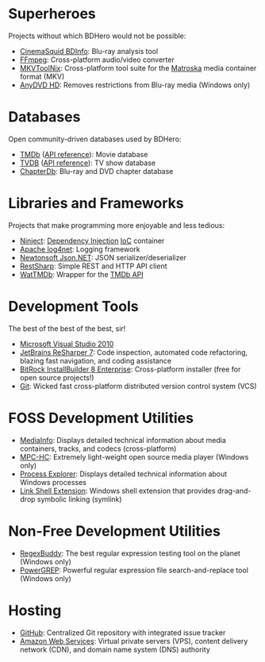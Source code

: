 Superheroes
===========

Projects without which BDHero would not be possible:

*  [CinemaSquid BDInfo](http://www.cinemasquid.com/blu-ray/tools/bdinfo): Blu-ray analysis tool 
*  [FFmpeg](http://ffmpeg.org/): Cross-platform audio/video converter
*  [MKVToolNix](http://www.bunkus.org/videotools/mkvtoolnix/): Cross-platform tool suite for the [Matroska](http://matroska.org/) media container format (MKV)
*  [AnyDVD HD](http://www.slysoft.com/en/anydvdhd.html): Removes restrictions from Blu-ray media (Windows only)

Databases
=========

Open community-driven databases used by BDHero:

*  [TMDb](http://tmdb.org/) ([API reference](http://www.themoviedb.org/documentation/api)): Movie database
*  [TVDB](http://thetvdb.com/) ([API reference](http://thetvdb.com/wiki/index.php?title=Programmers_API)): TV show database
*  [ChapterDb](http://chapterdb.org/): Blu-ray and DVD chapter database

Libraries and Frameworks
========================

Projects that make programming more enjoyable and less tedious:

*  [Ninject](http://www.ninject.org/): [Dependency Injection](http://stackoverflow.com/q/130794/467582) <abbr title="Inversion of Control">[IoC](http://en.wikipedia.org/wiki/Inversion_of_control)</abbr> container
*  [Apache log4net](http://logging.apache.org/log4net/): Logging framework
*  [Newtonsoft Json.NET](http://json.codeplex.com/): JSON serializer/deserializer
*  [RestSharp](http://restsharp.org/): Simple REST and HTTP API client
*  [WatTMDb](http://wattmdb.codeplex.com/): Wrapper for the [TMDb API](http://www.themoviedb.org/documentation/api)

Development Tools
=================

The best of the best of the best, sir!

*  [Microsoft Visual Studio 2010](http://www.microsoft.com/visualstudio/)
*  [JetBrains ReSharper 7](http://www.jetbrains.com/resharper/): Code inspection, automated code refactoring, blazing fast navigation, and coding assistance
*  [BitRock InstallBuilder 8 Enterprise](http://installbuilder.bitrock.com/): Cross-platform installer (free for open source projects!)
*  [Git](http://git-scm.com/): Wicked fast cross-platform distributed version control system (VCS)

FOSS Development Utilities
==========================

*  [MediaInfo](http://mediaarea.net/en/MediaInfo): Displays detailed technical information about media containers, tracks, and codecs (cross-platform)
*  [MPC-HC](http://mpc-hc.org/): Extremely light-weight open source media player (Windows only)
*  [Process Explorer](http://technet.microsoft.com/en-us/sysinternals/bb896653.aspx): Displays detailed technical information about Windows processes
*  [Link Shell Extension](http://schinagl.priv.at/nt/hardlinkshellext/hardlinkshellext.html): Windows shell extension that provides drag-and-drop symbolic linking (symlink)

Non-Free Development Utilities
==============================

*  [RegexBuddy](http://www.regexbuddy.com/): The best regular expression testing tool on the planet (Windows only)
*  [PowerGREP](http://www.powergrep.com/): Powerful regular expression file search-and-replace tool (Windows only)

Hosting
=======

*  [GitHub](https://github.com/): Centralized Git repository with integrated issue tracker
*  [Amazon Web Services](http://aws.amazon.com/): Virtual private servers (VPS), content delivery network (CDN), and domain name system (DNS) authority
